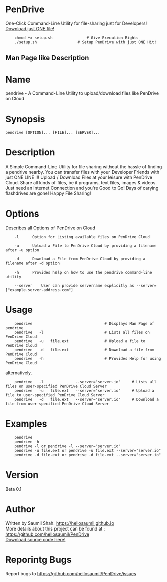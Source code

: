# PenDrive
One-Click Command-Line Utility for file-sharing just for Developers!
<br>
[Download just ONE file!](setup.sh)
<br>

```shell
	chmod +x setup.sh               # Give Execution Rights
	./setup.sh                	# Setup PenDrive with just ONE Hit!
```
<h2> Man Page like Description </h2>

# Name
pendrive - A Command-Line Utility to upload/download files like PenDrive on Cloud

# Synopsis
	pendrive [OPTION]... [FILE]... [SERVER]...

# Description
A Simple Command-Line Utility for file sharing without the hassle of finding a pendrive nearby.
	You can transfer files with your Developer Friends with just ONE LINE !!!
	Upload / Download Files at your leisure with PenDrive Cloud. Share all kinds of files, be it programs, text files, images & videos.
	Just need an Internet Connection and you're Good to Go!
	Days of carying flashdrives are gone!
	Happy File Sharing!

# Options
Describes all Options of PenDrive on Cloud

		-l		Option for Listing available files on PenDrive Cloud

		-u		Upload a File to PenDrive Cloud by providing a filename after -u option

		-d		Download a File from PenDrive Cloud by providing a filename after -d option

		-h		Provides help on how to use the pendrive command-line utility

		--server	User can provide servername explicitly as --server=["example.server-address.com"]		

# Usage
```shell
	pendrive                				# Displays Man Page of pendrive
	pendrive   -l           				# Lists all files on PenDrive Cloud
	pendrive   -u   file.ext				# Upload a file to PenDrive Cloud
	pendrive   -d   file.ext				# Download a file from PenDrive Cloud
	pendrive   -h           				# Provides Help for using PenDrive Cloud
```
alternatively,
```shell
	pendrive   -l              --server="server.io"		# Lists all files on user-specified PenDrive Cloud Server
	pendrive   -u   file.ext   --server="server.io"		# Upload a file to user-specified PenDrive Cloud Server
	pendrive   -d   file.ext   --server="server.io"		# Download a file from user-specified PenDrive Cloud Server
```
# Examples
``` shell
	pendrive
	pendrive -h
	pendrive -l or pendrive -l --server="server.io"
	pendrive -u file.ext or pendrive -u file.ext --server="server.io"
	pendrive -d file.ext or pendrive -d file.ext --server="server.io"
```

# Version
Beta 0.1

# Author
Written by Saumil Shah. <a href="https://hellosaumil.github.io"> https://hellosaumil.github.io </a>
<br> More details about this project can be found at : <a href="https://github.com/hellosaumil/PenDrive"> https://github.com/hellosaumil/PenDrive </a>
<br>
[Download source code here!](src/pendrive)

# Reporintg Bugs
Report bugs to <a href="https://github.com/hellosaumil/PenDrive/issues"> https://github.com/hellosaumil/PenDrive/issues </a>

